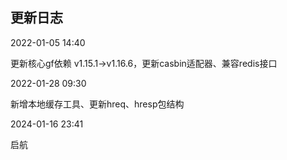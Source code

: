 ## 更新日志

2022-01-05 14:40

更新核心gf依赖 v1.15.1->v1.16.6，更新casbin适配器、兼容redis接口

2022-01-28 09:30

新增本地缓存工具、更新hreq、hresp包结构

2024-01-16 23:41

启航
